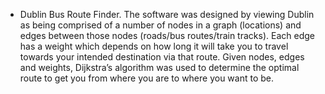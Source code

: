 
- Dublin Bus Route Finder. The software was designed by viewing Dublin as being comprised of a number of nodes in a graph (locations) and edges between those nodes (roads/bus routes/train tracks). Each edge has a weight which depends on how long it will take you to travel towards your intended destination via that route. Given nodes, edges and weights, Dijkstra’s algorithm was used to determine the optimal route to get you from where you are to where you want to be.
